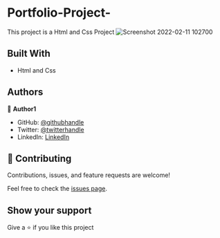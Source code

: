 # Portfolio-Project-

This project is a Html and Css Project
![Screenshot 2022-02-11 102700](https://user-images.githubusercontent.com/66526480/153567165-c2576ba5-f419-4a3a-8b51-dbd096a3a9e5.png)

## Built With

- Html and Css

## Authors

👤 **Author1**

- GitHub: [@githubhandle](https://github.com/AminaBuhari)
- Twitter: [@twitterhandle](https://twitter.com/AminaBuhari)
- LinkedIn: [LinkedIn](https://linkedin.com/in/AminaBuhari)

## 🤝 Contributing

Contributions, issues, and feature requests are welcome!

Feel free to check the [issues page](../../issues/).

## Show your support

Give a ⭐️ if you like this project
